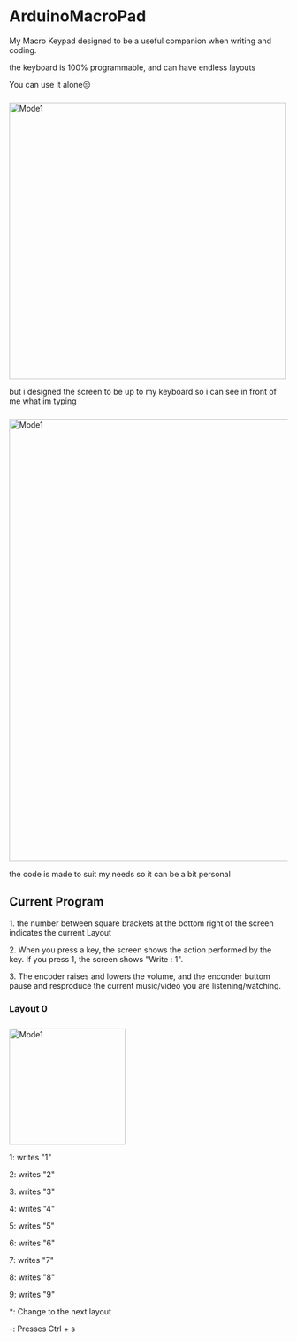 # ArduinoMacroPad

<p>My Macro Keypad designed to be a useful companion when writing and coding.</p>
<p>the keyboard is 100% programmable, and can have endless layouts</p>

<p>You can use it alone😒</p>
<img align="middle" alt="Mode1" width="500px" style="padding-top:10px;" src="https://user-images.githubusercontent.com/126533647/226480433-d70dc550-3d1e-4a78-a65e-febe8cf4b581.JPG"/>

<p> but i designed the screen to be up to my keyboard so i can see in front of me what im typing </p>
<img align="middle" alt="Mode1" width="800px" style="padding-top:10px;" src="https://user-images.githubusercontent.com/126533647/226483961-d9622e2f-f48f-4b2b-9a5b-7f11117ad3c7.JPG"/>

<p>the code is made to suit my needs so it can be a bit personal</p>

## Current Program
<p>1. the number between square brackets at the bottom right of the screen indicates the current Layout</p>
<p>2. When you press a key, the screen shows the action performed by the key. If you press 1, the screen shows "Write : 1".</p>
<p>3. The encoder raises and lowers the volume, and the enconder buttom pause and resproduce the current music/video you are listening/watching.</p>

### Layout 0
<img align="middle" alt="Mode1" width="210px" style="padding-top:10px;" src="https://user-images.githubusercontent.com/126533647/226492024-69b9112b-e04f-489f-b035-f65d854c3937.png"/>

<p> 1: writes "1" </p>
<p> 2: writes "2" </p>
<p> 3: writes "3" </p>
<p> 4: writes "4" </p>
<p> 5: writes "5" </p>
<p> 6: writes "6" </p>
<p> 7: writes "7" </p>
<p> 8: writes "8" </p>
<p> 9: writes "9" </p>
<p> *: Change to the next layout  </p>
<p> -: Presses Ctrl + s </p>

